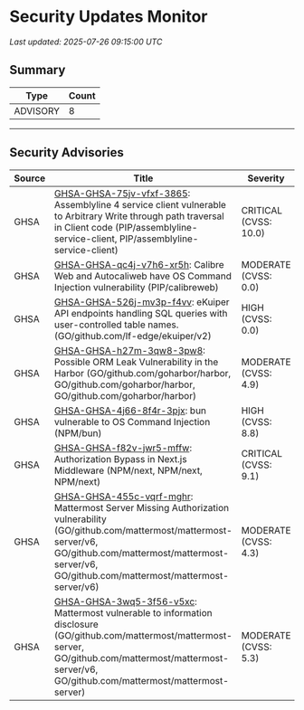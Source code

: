 # Security Updates Monitor

*Last updated: 2025-07-26 09:15:00 UTC*

## Summary
| Type | Count |
|------|-------|
| ADVISORY | 8 |

---

## Security Advisories

| Source | Title | Severity | Date |
|--------|-------|----------|------|
| GHSA | [GHSA-GHSA-75jv-vfxf-3865](https://github.com/advisories/GHSA-75jv-vfxf-3865): Assemblyline 4 service client vulnerable to Arbitrary Write through path traversal in Client code  (PIP/assemblyline-service-client, PIP/assemblyline-service-client) | CRITICAL (CVSS: 10.0) | 2025-07-25 |
| GHSA | [GHSA-GHSA-qc4j-v7h6-xr5h](https://github.com/advisories/GHSA-qc4j-v7h6-xr5h): Calibre Web and Autocaliweb have OS Command Injection vulnerability (PIP/calibreweb) | MODERATE (CVSS: 0.0) | 2025-07-24 |
| GHSA | [GHSA-GHSA-526j-mv3p-f4vv](https://github.com/advisories/GHSA-526j-mv3p-f4vv): eKuiper API endpoints handling SQL queries with user-controlled table names.  (GO/github.com/lf-edge/ekuiper/v2) | HIGH (CVSS: 0.0) | 2025-07-24 |
| GHSA | [GHSA-GHSA-h27m-3qw8-3pw8](https://github.com/advisories/GHSA-h27m-3qw8-3pw8): Possible ORM Leak Vulnerability in the Harbor (GO/github.com/goharbor/harbor, GO/github.com/goharbor/harbor, GO/github.com/goharbor/harbor) | MODERATE (CVSS: 4.9) | 2025-07-23 |
| GHSA | [GHSA-GHSA-4j66-8f4r-3pjx](https://github.com/advisories/GHSA-4j66-8f4r-3pjx): bun vulnerable to OS Command Injection (NPM/bun) | HIGH (CVSS: 8.8) | 2025-07-23 |
| GHSA | [GHSA-GHSA-f82v-jwr5-mffw](https://github.com/advisories/GHSA-f82v-jwr5-mffw): Authorization Bypass in Next.js Middleware (NPM/next, NPM/next, NPM/next) | CRITICAL (CVSS: 9.1) | 2025-03-21 |
| GHSA | [GHSA-GHSA-455c-vqrf-mghr](https://github.com/advisories/GHSA-455c-vqrf-mghr): Mattermost Server Missing Authorization vulnerability (GO/github.com/mattermost/mattermost-server/v6, GO/github.com/mattermost/mattermost-server/v6, GO/github.com/mattermost/mattermost-server/v6) | MODERATE (CVSS: 4.3) | 2023-06-16 |
| GHSA | [GHSA-GHSA-3wq5-3f56-v5xc](https://github.com/advisories/GHSA-3wq5-3f56-v5xc): Mattermost vulnerable to information disclosure (GO/github.com/mattermost/mattermost-server, GO/github.com/mattermost/mattermost-server/v6, GO/github.com/mattermost/mattermost-server) | MODERATE (CVSS: 5.3) | 2023-03-31 |

